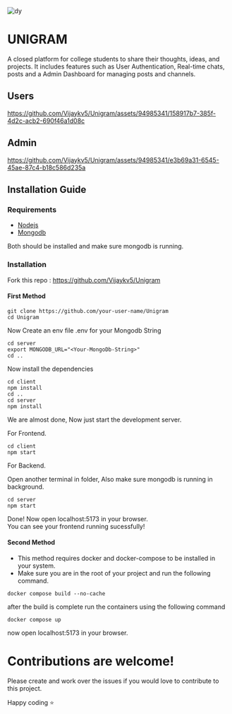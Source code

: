 
![dy](https://github.com/gittercoder/ticketbuddy/assets/133194085/5cc026b4-d86a-4d5d-9566-7376088376ef)

# UNIGRAM
A closed platform for college students to share their thoughts, ideas, and projects. It includes features such as User Authentication, Real-time chats, posts and a Admin Dashboard for managing posts and channels. 

## Users 


https://github.com/Vijaykv5/Unigram/assets/94985341/158917b7-385f-4d2c-acb2-690f46a1d08c



## Admin

https://github.com/Vijaykv5/Unigram/assets/94985341/e3b69a31-6545-45ae-87c4-b18c586d235a


## Installation Guide

### Requirements
- [Nodejs](https://nodejs.org/en/download)
- [Mongodb](https://www.mongodb.com/docs/manual/administration/install-community/)

Both should be installed and make sure mongodb is running.
### Installation
Fork this repo : https://github.com/Vijaykv5/Unigram
#### First Method
```shell
git clone https://github.com/your-user-name/Unigram
cd Unigram
```
Now Create an env file .env for your Mongodb String
```shell
cd server
export MONGODB_URL="<Your-MongoDb-String>"
cd ..
```

Now install the dependencies
```shell
cd client
npm install
cd ..
cd server
npm install
```
We are almost done, Now just start the development server.

For Frontend.
```shell
cd client
npm start
```
For Backend.

Open another terminal in folder, Also make sure mongodb is running in background.
```shell
cd server
npm start
```
Done! Now open localhost:5173 in your browser.
<br/>
You can see your frontend running sucessfully!

#### Second Method
- This method requires docker and docker-compose to be installed in your system.
- Make sure you are in the root of your project and run the following command.

```shell
docker compose build --no-cache
```
after the build is complete run the containers using the following command
```shell
docker compose up
```
now open localhost:5173 in your browser.


# Contributions are welcome! 

Please create and work over the issues if you would love to contribute to this project.

Happy coding ⭐
